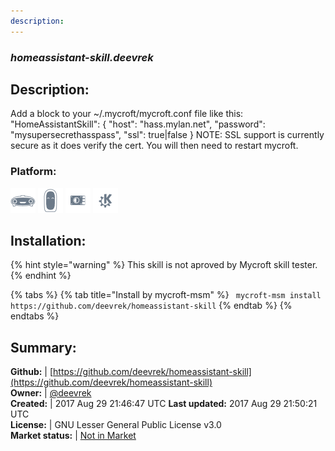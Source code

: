 ```yaml
---
description: 
---
```


### _homeassistant-skill.deevrek_  
## Description:  
Add a block to your ~/.mycroft/mycroft.conf file like this:
"HomeAssistantSkill": {
"host": "hass.mylan.net",
"password": "mysupersecrethasspass",
"ssl": true|false
}
NOTE: SSL support is currently secure as it does verify the cert.
You will then need to restart mycroft.  
### Platform:  
 ![Mark I](../.gitbook/assets/mark-1-icon.png)  ![Mark II](../.gitbook/assets/mark-2-icon.png)  ![Picroft](../.gitbook/assets/picroft-icon.png)  ![plasmoid](../.gitbook/assets/kde.png)   
  
## Installation:  
{% hint style="warning" %}
This skill is not aproved by Mycroft skill tester.
{% endhint %}
    
{% tabs %}
{% tab title="Install by mycroft-msm" %}
``` mycroft-msm install https://github.com/deevrek/homeassistant-skill```
{% endtab %}
  {% endtabs %}
    
## Summary:  
**Github:** | [https://github.com/deevrek/homeassistant-skill](https://github.com/deevrek/homeassistant-skill)  
**Owner:** | [@deevrek](https://github.com/deevrek)  
**Created:** | 2017 Aug 29 21:46:47 UTC  **Last updated:** 2017 Aug 29 21:50:21 UTC  
**License:** | GNU Lesser General Public License v3.0  
**Market status:** | [Not in Market](https://market.mycroft.ai/skill/)  
